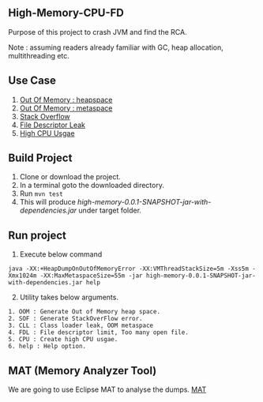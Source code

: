 ## High-Memory-CPU-FD
Purpose of this project to crash JVM and find the RCA.

Note : assuming readers already familiar with GC, heap allocation, multithreading etc.

## Use Case
1) [Out Of Memory : heapspace](doc/OutOfMemory-heapspace.md)
2) [Out Of Memory : metaspace](doc/OutOfMemory-metapace.md)
3) [Stack Overflow](doc/StackOverflow.md)
4) [File Descriptor Leak](doc/FileDescriptorLeak.md)
5) [High CPU Usgae](doc/HighCpuUsage.md)

## Build Project
1) Clone or download the project.
2) In a terminal goto the downloaded directory.
3) Run ```mvn test```
4) This will produce _high-memory-0.0.1-SNAPSHOT-jar-with-dependencies.jar_ under target folder.

## Run project
1) Execute below command
```
java -XX:+HeapDumpOnOutOfMemoryError -XX:VMThreadStackSize=5m -Xss5m -Xmx1024m -XX:MaxMetaspaceSize=55m -jar high-memory-0.0.1-SNAPSHOT-jar-with-dependencies.jar help
```
2) Utility takes below arguments.
```
1. OOM : Generate Out of Memory heap space.
2. SOF : Generate StackOverFlow error.
3. CLL : Class loader leak, OOM metaspace
4. FDL : File descriptor limit, Too many open file.
5. CPU : Create high CPU usgae.
6. help : Help option.
```

## MAT (Memory Analyzer Tool) 
We are going to use Eclipse MAT to analyse the dumps. [MAT](https://www.eclipse.org/mat/downloads.php)
 

